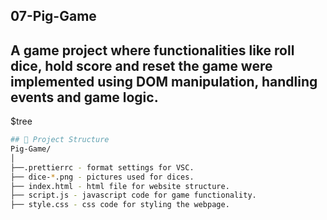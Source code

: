 ## 07-Pig-Game
A game project where functionalities like roll dice, hold score and reset the game were implemented using DOM manipulation, handling events and game logic.
---------------------------------------------------------------------------------------------------------------
$tree
```bash
## 📁 Project Structure
Pig-Game/
│
├──.prettierrc - format settings for VSC.
├── dice-*.png - pictures used for dices.
├── index.html - html file for website structure.
├── script.js - javascript code for game functionality.
├── style.css - css code for styling the webpage.
